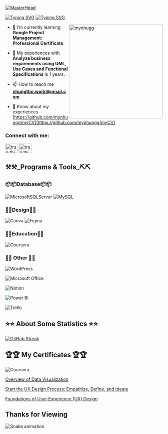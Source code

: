 [![MasterHead](https://media1.giphy.com/channel_assets/charlos_/EwtlNE0w0jqB.gif)](https://github.com/mynhungg)

[![Typing SVG](https://readme-typing-svg.demolab.com?font=Fira+Code&weight=700&size=32&duration=4000&pause=500&color=7C06CF&vCenter=true&width=900&lines=%E3%80%8C+I'm+a+Business+Analyst+/+Data+Analyst+from+VietNam)](https://git.io/typing-svg)
[![Typing SVG](https://readme-typing-svg.demolab.com?font=Fira+Code&weight=700&duration=4000&pause=500&color=AE32E6&vCenter=true&width=900&lines=%E3%80%8C+I'm+deeply+passionate+about+working+in+the+field+of+Analysing+Data+%E3%80%8D)](https://git.io/typing-svg)

<img align="right" width="300" src="https://github.com/mynhungg/mynhungg/assets/75101819/b12f403b-1b4c-4030-a602-ad9ce0585ec2" alt="mynhugg" /> 

- 🌱 I’m currently learning **Google Project Management: Professional Certificate**

- 💬 My experiences with **Analyze business requirements using UML, Use Cases and Functional Specifications** is 1 years.

- 📫 How to reach me **<nhungttm.work@gmail.com>**

- 📄 Know about my experiences [https://github.com/mynhungg/myCV](https://github.com/mynhungg/myCV) 

<h3 align="left">Connect with me:</h3>
<p align="left">
    <a href="https://www.linkedin.com/in/nhung-tr%E1%BA%A7n-th%E1%BB%8B-m%E1%BB%B9-6b755021b/" target="blank">
        <img align="center" src="https://raw.githubusercontent.com/rahuldkjain/github-profile-readme-generator/master/src/images/icons/Social/linked-in-alt.svg" alt="tran thi my nhung" height="30" width="40" />
        </a>
    <a href="https://www.facebook.com/profile.php?id=100009066766578" target="blank">
    <img align="center" src="https://raw.githubusercontent.com/rahuldkjain/github-profile-readme-generator/master/src/images/icons/Social/facebook.svg" alt="tran thi my nhung fb" height="30" width="40" />
    </a>
</p>
<h2>⚒️⚒️_Programs & Tools_⛏️⛏️</h2>
<h3>📦📦Database📦📦</h3>

![MicrosoftSQLServer](https://img.shields.io/badge/Microsoft%20SQL%20Server-CC2927?style=for-the-badge&logo=microsoft%20sql%20server&logoColor=white)
![MySQL](https://img.shields.io/badge/mysql-%2300f.svg?style=for-the-badge&logo=mysql&logoColor=white)

<h3>🎨🎨Design🎨🎨</h3>

![Canva](https://img.shields.io/badge/Canva-%2300C4CC.svg?style=for-the-badge&logo=Canva&logoColor=white)
![Figma](https://img.shields.io/badge/figma-%23F24E1E.svg?style=for-the-badge&logo=figma&logoColor=white)


<h3>🏫🏫Education🏫🏫</h3>

![Coursera](https://img.shields.io/badge/Coursera-%230056D2.svg?style=for-the-badge&logo=Coursera&logoColor=white)


<h3>🥅🥅 Other 🥅🥅</h3>

![WordPress](https://img.shields.io/badge/WordPress-%23117AC9.svg?style=for-the-badge&logo=WordPress&logoColor=white)

![Microsoft Office](https://img.shields.io/badge/Microsoft_Office-D83B01?style=for-the-badge&logo=microsoft-office&logoColor=white)

![Notion](https://img.shields.io/badge/Notion-%23000000.svg?style=for-the-badge&logo=notion&logoColor=white)

![Power Bi](https://img.shields.io/badge/power_bi-F2C811?style=for-the-badge&logo=powerbi&logoColor=black)

![Trello](https://img.shields.io/badge/Trello-%23026AA7.svg?style=for-the-badge&logo=Trello&logoColor=white)


<h2>⭐⭐ About Some Statistics ⭐⭐</h2>

[![GitHub Streak](https://streak-stats.demolab.com?user=mynhungg&theme=radical)](https://git.io/streak-stats)


<h2>🏆🏆 My Certificates 🏆🏆</h2>

![Coursera](https://img.shields.io/badge/Coursera-%230056D2.svg?style=for-the-badge&logo=Coursera&logoColor=white)

[Overview of Data Visualization](https://www.coursera.org/account/accomplishments/certificate/KA49H2VAYNHP)

[Start the UX Design Process: Empathize, Define, and Ideate](https://www.coursera.org/account/accomplishments/certificate/T8XF7A32PRN3)

[Foundations of User Experience (UX) Design](https://www.coursera.org/account/accomplishments/certificate/3UW2RTCTYYJJ)

<h2>Thanks for Viewing</h2>

![Snake animation](https://github.com/LeHaGiaBao/LeHaGiaBao/blob/output/github-contribution-grid-snake.svg)
